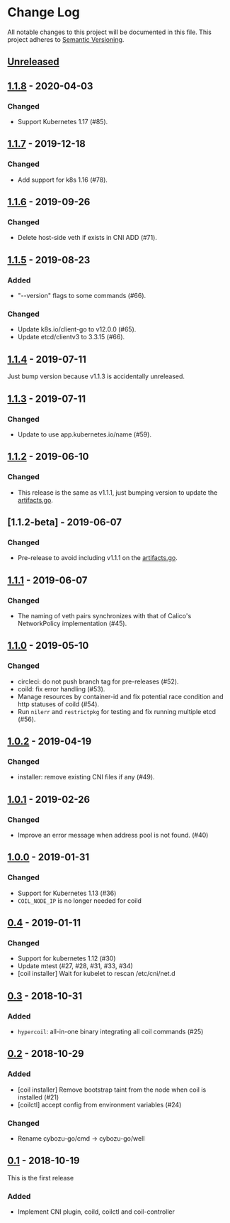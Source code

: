 # Change Log

All notable changes to this project will be documented in this file.
This project adheres to [Semantic Versioning](http://semver.org/).

## [Unreleased]

## [1.1.8] - 2020-04-03

### Changed
- Support Kubernetes 1.17 (#85).

## [1.1.7] - 2019-12-18

### Changed
- Add support for k8s 1.16 (#78).

## [1.1.6] - 2019-09-26

### Changed
- Delete host-side veth if exists in CNI ADD (#71).

## [1.1.5] - 2019-08-23

### Added
- "--version" flags to some commands (#66).

### Changed
- Update k8s.io/client-go to v12.0.0 (#65).
- Update etcd/clientv3 to 3.3.15 (#66).

## [1.1.4] - 2019-07-11

Just bump version because v1.1.3 is accidentally unreleased.

## [1.1.3] - 2019-07-11

### Changed

- Update to use app.kubernetes.io/name (#59).

## [1.1.2] - 2019-06-10

### Changed

- This release is the same as v1.1.1, just bumping version to update the [artifacts.go](https://github.com/cybozu-go/neco/blob/master/artifacts.go).

## [1.1.2-beta] - 2019-06-07

### Changed

- Pre-release to avoid including v1.1.1 on the [artifacts.go](https://github.com/cybozu-go/neco/blob/master/artifacts.go).

## [1.1.1] - 2019-06-07

### Changed

- The naming of veth pairs synchronizes with that of Calico's NetworkPolicy implementation (#45).

## [1.1.0] - 2019-05-10

### Changed

- circleci: do not push branch tag for pre-releases (#52).
- coild: fix error handling (#53).
- Manage resources by container-id and fix potential race condition and http statuses of coild (#54).
- Run `nilerr` and `restrictpkg` for testing and fix running multiple etcd (#56).

## [1.0.2] - 2019-04-19

### Changed

- installer: remove existing CNI files if any (#49).

## [1.0.1] - 2019-02-26

### Changed

- Improve an error message when address pool is not found. (#40)

## [1.0.0] - 2019-01-31

### Changed

- Support for Kubernetes 1.13 (#36)
- `COIL_NODE_IP` is no longer needed for coild

## [0.4] - 2019-01-11

### Changed

- Support for kubernetes 1.12 (#30)
- Update mtest (#27, #28, #31, #33, #34)
- [coil installer] Wait for kubelet to rescan /etc/cni/net.d

## [0.3] - 2018-10-31

### Added

- `hypercoil`: all-in-one binary integrating all coil commands (#25)

## [0.2] - 2018-10-29

### Added

- [coil installer] Remove bootstrap taint from the node when coil is installed (#21)
- [coilctl] accept config from environment variables (#24)

### Changed

- Rename cybozu-go/cmd -> cybozu-go/well

## [0.1] - 2018-10-19

This is the first release

### Added

- Implement CNI plugin, coild, coilctl and coil-controller

[Unreleased]: https://github.com/cybozu-go/coil/compare/v1.1.8...HEAD
[1.1.8]: https://github.com/cybozu-go/coil/compare/v1.1.7...v1.1.8
[1.1.7]: https://github.com/cybozu-go/coil/compare/v1.1.6...v1.1.7
[1.1.6]: https://github.com/cybozu-go/coil/compare/v1.1.5...v1.1.6
[1.1.5]: https://github.com/cybozu-go/coil/compare/v1.1.4...v1.1.5
[1.1.4]: https://github.com/cybozu-go/coil/compare/v1.1.3...v1.1.4
[1.1.3]: https://github.com/cybozu-go/coil/compare/v1.1.2...v1.1.3
[1.1.2]: https://github.com/cybozu-go/coil/compare/v1.1.1...v1.1.2
[1.1.1]: https://github.com/cybozu-go/coil/compare/v1.1.0...v1.1.1
[1.1.0]: https://github.com/cybozu-go/coil/compare/v1.0.2...v1.1.0
[1.0.2]: https://github.com/cybozu-go/coil/compare/v1.0.1...v1.0.2
[1.0.1]: https://github.com/cybozu-go/coil/compare/v1.0.0...v1.0.1
[1.0.0]: https://github.com/cybozu-go/coil/compare/v0.4...v1.0.0
[0.4]: https://github.com/cybozu-go/coil/compare/v0.3...v0.4
[0.3]: https://github.com/cybozu-go/coil/compare/v0.2...v0.3
[0.2]: https://github.com/cybozu-go/coil/compare/v0.1...v0.2
[0.1]: https://github.com/cybozu-go/coil/compare/91f0cb8b46e800f41a6b811fce811977ac52b07d...v0.1
